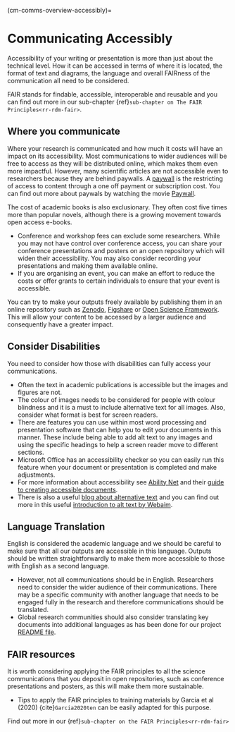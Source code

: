 (cm-comms-overview-accessibly)=
# Communicating Accessibly

Accessibility of your writing or presentation is more than just about the technical level.
How it can be accessed in terms of where it is located, the format of text and diagrams, the language and overall FAIRness of the communication all need to be considered.

FAIR stands for findable, accessible, interoperable and reusable and you can find out more in our sub-chapter {ref}`sub-chapter on The FAIR Principles<rr-rdm-fair>`.

## Where you communicate

Where your research is communicated and how much it costs will have an impact on its accessibility.
Most communications to wider audiences will be free to access as they will be distributed online, which makes them even more impactful.
However, many scientific articles are not accessible even to researchers because they are behind paywalls.
A [paywall](https://en.wikipedia.org/wiki/Paywall#:~:text=A%20paywall%20is%20a%20method,a%20paid%20subscription%2C%20especially%20news.) is the restricting of access to content through a one off payment or subscription cost. 
You can find out more about paywals by watching the movie [Paywall](https://paywallthemovie.com/).

The cost of academic books is also exclusionary. They often cost five times more than popular novels, although there is a growing movement towards open access e-books.

* Conference and workshop fees can exclude some researchers. 
While you may not have control over conference access, you can share your conference presentations and posters on an open repository which will widen their accessibility.
You may also consider recording your presentations and making them available online.
* If you are organising an event, you can make an effort to reduce the costs or offer grants to certain individuals to ensure that your event is accessible.

You can try to make your outputs freely available by publishing them in an online repository such as [Zenodo](https://zenodo.org/), [Figshare](https://figshare.com/) or [Open Science Framework](https://osf.io/).
This will allow your content to be accessed by a larger audience and consequently have a greater impact.

## Consider Disabilities

You need to consider how those with disabilities can fully access your communications.

* Often the text in academic publications is accessible but the images and figures are not.
* The colour of images needs to be considered for people with colour blindness and it is a must to include alternative text for all images.
Also, consider what format is best for screen readers.
* There are features you can use within most word processing and presentation software that can help you to edit your documents in this manner.
These include being able to add alt text to any images and using the specific headings to help a screen reader move to different sections.
* Microsoft Office has an accessibility checker so you can easily run this feature when your document or presentation is completed and make adjustments.
* For more information about accessibility see [Ability Net](https://abilitynet.org.uk/) and their [guide to creating accessible documents](https://abilitynet.org.uk/factsheets/creating-accessible-documents-0).
* There is also a useful [blog about alternative text](https://abilitynet.org.uk/news-blogs/five-golden-rules-compliant-alt-text) and you can find out more in this useful [introduction to alt text by Webaim](https://webaim.org/techniques/alttext/).

## Language Translation

English is considered the academic language and we should be careful to make sure that all our outputs are accessible in this language.
Outputs should be written straightforwardly to make them more accessible to those with English as a second language.

* However, not all communications should be in English.
Researchers need to consider the wider audience of their communications.
There may be a specific community with another language that needs to be engaged fully in the research and therefore communications should be translated.
* Global research communities should also consider translating key documents into additional languages as has been done for our project [README file](https://github.com/alan-turing-institute/the-turing-way/blob/master/README.md).

## FAIR resources

It is worth considering applying the FAIR principles to all the science communications that you deposit in open repositories, such as conference presentations and posters, as this will make them more sustainable.
* Tips to apply the FAIR principles to training materials by Garcia et al (2020) {cite}`Garcia2020ten` can be easily adapted for this purpose.

Find out more in our {ref}`sub-chapter on the FAIR Principles<rr-rdm-fair>`
